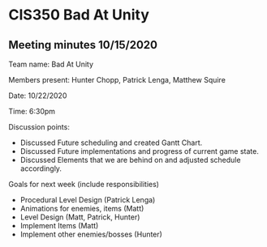 # CIS350 Bad At Unity
## Meeting minutes 10/15/2020

Team name: Bad At Unity

Members present: Hunter Chopp, Patrick Lenga, Matthew Squire

Date: 10/22/2020

Time: 6:30pm

Discussion points: 

* Discussed Future scheduling and created Gantt Chart.
* Discussed Future implementations and progress of current game state.
* Discussed Elements that we are behind on and adjusted schedule accordingly.

Goals for next week (include responsibilities)

* Procedural Level Design (Patrick Lenga)
* Animations for enemies, items (Matt)
* Level Design (Matt, Patrick, Hunter)
* Implement Items (Matt)
* Implement other enemies/bosses (Hunter)


